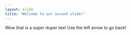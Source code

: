 ```yaml
---
layout: slide
title: "Welcome to our second slide!"
---
```

Wow that is a super duper text
Use the left arrow to go back!
